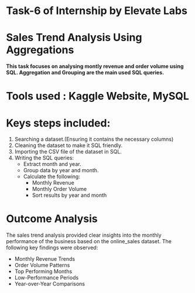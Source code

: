 # Task-6 of Internship by Elevate Labs
# Sales Trend Analysis Using Aggregations

**This task focuses on analysing montly revenue and order volume using SQL. Aggregation and Grouping are the main used SQL queries.**

# Tools used : Kaggle Website, MySQL
# Keys steps included:
1. Searching a dataset.(Ensuring it contains the necessary columns)
2. Cleaning the dataset to make it SQL friendly.
3. Importing the CSV file of the dataset in SQL.
4. Writing the SQL queries:
   - Extract month and year.
   - Group data by year and month.
   - Calculate the following:
     - Monthly Revenue
     - Monthly Order Volume
     - Sort results by year and month

# Outcome Analysis
The sales trend analysis provided clear insights into the monthly performance of the business based on the online_sales dataset. The following key findings were observed:
- Monthly Revenue Trends
- Order Volume Patterns
- Top Performing Months
- Low-Performance Periods
- Year-over-Year Comparisons
